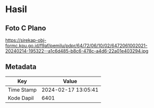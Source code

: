 # Hasil

## Foto C Plano

https://sirekap-obj-formc.kpu.go.id/f9af/pemilu/pdpr/64/72/06/10/02/6472061002021-20240214-195322--a1c6d485-b8c6-478c-a4d6-22a01e403294.jpg


## Metadata

| Key        | Value               |
| ---------- | ------------------- |
| Time Stamp | 2024-02-17 13:05:41 |
| Kode Dapil | 6401                |




